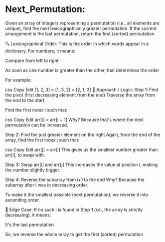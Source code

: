 # Next_Permutation:
Given an array of integers representing a permutation (i.e., all elements are unique), find the next lexicographically greater permutation. If the current arrangement is the last permutation, return the first (sorted) permutation.

🔍 Lexicographical Order:
This is the order in which words appear in a dictionary. For numbers, it means:

Compare from left to right

As soon as one number is greater than the other, that determines the order

For example:

css
Copy
Edit
[1, 2, 3] < [1, 3, 2] < [2, 1, 3]
🧠 Approach / Logic:
Step 1: Find the pivot (first decreasing element from the end)
Traverse the array from the end to the start.

Find the first index i such that:

css
Copy
Edit
arr[i] < arr[i + 1]
Why? Because that's where the next permutation can be increased.

Step 2: Find the just greater element on the right
Again, from the end of the array, find the first index j such that:

css
Copy
Edit
arr[j] > arr[i]
This gives us the smallest number greater than arr[i], to swap with.

Step 3: Swap arr[i] and arr[j]
This increases the value at position i, making the number slightly bigger.

Step 4: Reverse the subarray from i+1 to the end
Why? Because the subarray after i was in decreasing order.

To make it the smallest possible (next permutation), we reverse it into ascending order.

📌 Edge Case:
If no such i is found in Step 1 (i.e., the array is strictly decreasing), it means:

It's the last permutation

So, we reverse the whole array to get the first (sorted) permutation

